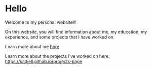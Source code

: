 # Hello

Welcome to my personal website!!!

On this website, you will find information about me, my education, my experience, and some projects that I have worked on.

Learn more about me [here](./about-page.md) 

Learn more about the projects I've worked on here: https://sadjell.github.io/projects-page
